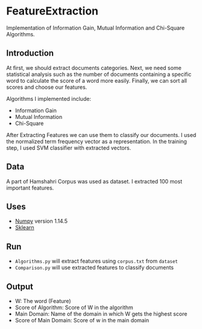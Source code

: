 # FeatureExtraction
Implementation of Information Gain, Mutual Information and Chi-Square Algorithms.

## Introduction
At first, we should extract documents categories. Next, we need some statistical analysis such as the number of documents containing a specific word to calculate the score of a word more easily. Finally, we can sort all scores and choose our features.

Algorithms I implemented include:
 * Information Gain
 * Mutual Information
 * Chi-Square

After Extracting Features we can use them to classify our documents. I used the normalized term frequency vector as a representation. In the training step, I used SVM classifier with extracted vectors.

## Data
A part of Hamshahri Corpus was used as dataset. I extracted 100 most important features.

## Uses
 - [Numpy](http://www.numpy.org/) version 1.14.5
 - [Sklearn](http://scikit-learn.org/stable/)

## Run
 - `Algorithms.py` will extract features using `corpus.txt` from `dataset`
 - `Comparison.py` will use extracted features to classify documents

## Output
 - W: The word (Feature) 
 - Score of Algorithm: Score of W in the algorithm
 - Main Domain: Name of the domain in which W gets the highest score
 - Score of Main Domain: Score of w in the main domain
